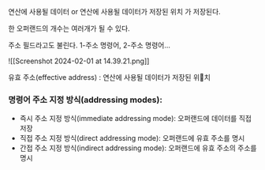 연산에 사용될 데이터 or 연산에 사용될 데이터가 저장된 위치
가 저장된다.


한 오퍼랜드의 개수는 여러개가 될 수 있다.

주소 필드라고도 불린다.
1-주소 명령어, 2-주소 명령어...

![[Screenshot 2024-02-01 at 14.39.21.png]]

유효 주소(effective address) : 연산에 사용될 데이터가 저장된 위치
### 명령어 주소 지정 방식(addressing modes):
- 즉시 주소 지정 방식(immediate addressing mode): 오퍼랜드에 데이터를 직접 저장
- 직접 주소 지정 방식(direct addressing mode): 오퍼랜드에 유효 주소를 명시
- 간접 주소 지정 방식(indirect addressing mode): 오퍼랜드에 유효 주소의 주소를 명시

